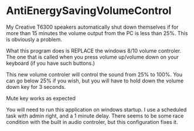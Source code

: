 # AntiEnergySavingVolumeControl

My Creative T6300 speakers automatically shut down themselves if for more than 15 minutes the volume output from the PC is less than 25%. 
This is obviously a problem.

What this program does is REPLACE the windows 8/10 volume controler. The one that is called when you press volume up/volume down on your keyboard (if you have such buttons.)

This new volume controler will control the sound from 25% to 100%. You can go below 25% if you wish, but you will have to hold down the volume down key for 3 seconds.

Mute key works as expected

You will need to run this application on windows startup. I use a scheduled task with admin right, and a 1 minute delay. There seems to be some race condition with the built in audio controler, but this configuration fixes it.


